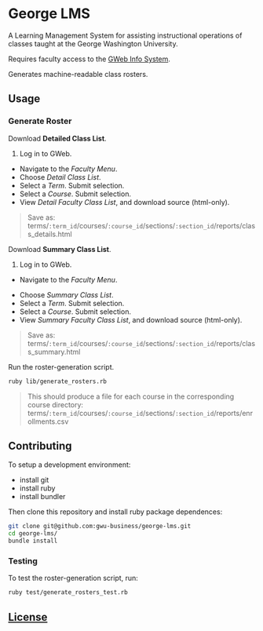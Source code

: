 # George LMS

A Learning Management System
 for assisting instructional operations
 of classes taught at the George Washington University.

Requires faculty access to the [GWeb Info System](https://banweb.gwu.edu).

Generates machine-readable class rosters.

## Usage

### Generate Roster

Download **Detailed Class List**.

 1. Log in to GWeb.
 * Navigate to the *Faculty Menu*.
 * Choose *Detail Class List*.
 * Select a *Term*. Submit selection.
 * Select a *Course*. Submit selection.
 * View *Detail Faculty Class List*, and download source (html-only).

> Save as: terms/`:term_id`/courses/`:course_id`/sections/`:section_id`/reports/class_details.html

Download **Summary Class List**.

 1. Log in to GWeb.
 * Navigate to the *Faculty Menu*.
 + Choose *Summary Class List*.
 + Select a *Term*. Submit selection.
 + Select a *Course*. Submit selection.
 + View *Summary Faculty Class List*, and download source (html-only).

> Save as: terms/`:term_id`/courses/`:course_id`/sections/`:section_id`/reports/class_summary.html

Run the roster-generation script.

```` sh
ruby lib/generate_rosters.rb
````

> This should produce a file for each course in the corresponding course directory: terms/`:term_id`/courses/`:course_id`/sections/`:section_id`/reports/enrollments.csv

## Contributing

To setup a development environment:
 + install git
 + install ruby
 + install bundler

Then clone this repository and install ruby package dependences:

```` sh
git clone git@github.com:gwu-business/george-lms.git
cd george-lms/
bundle install
````

### Testing

To test the roster-generation script, run:

```` sh
ruby test/generate_rosters_test.rb
````

## [License](LICENSE)
